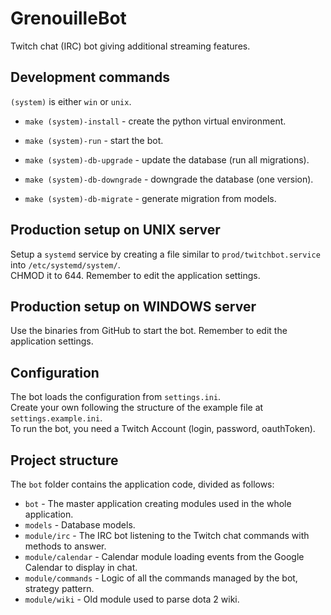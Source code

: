 # GrenouilleBot
Twitch chat (IRC) bot giving additional streaming features.

## Development commands
`(system)` is either `win` or `unix`.
- `make (system)-install` - create the python virtual environment.
- `make (system)-run` - start the bot.

- `make (system)-db-upgrade` - update the database (run all migrations).
- `make (system)-db-downgrade` - downgrade the database (one version).
- `make (system)-db-migrate` - generate migration from models.

## Production setup on UNIX server
Setup a `systemd` service by creating a file similar to `prod/twitchbot.service` into `/etc/systemd/system/`.  
CHMOD it to 644. Remember to edit the application settings.  

## Production setup on WINDOWS server
Use the binaries from GitHub to start the bot. Remember to edit the application settings.  

## Configuration
The bot loads the configuration from `settings.ini`.  
Create your own following the structure of the example file at `settings.example.ini`.  
To run the bot, you need a Twitch Account (login, password, oauthToken).

## Project structure
The `bot` folder contains the application code, divided as follows:
- `bot` - The master application creating modules used in the whole application.
- `models` - Database models.
- `module/irc` - The IRC bot listening to the Twitch chat commands with methods to answer.
- `module/calendar` - Calendar module loading events from the Google Calendar to display in chat.
- `module/commands` - Logic of all the commands managed by the bot, strategy pattern.
- `module/wiki` - Old module used to parse dota 2 wiki.

